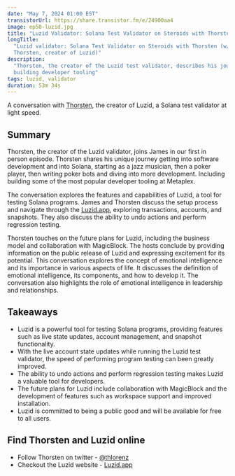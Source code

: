 ```yaml
---
date: "May 7, 2024 01:00 EST"
transistorUrl: https://share.transistor.fm/e/24900aa4
image: ep50-luzid.jpg
title: "Luzid Validator: Solana Test Validator on Steroids with Thorsten"
longTitle:
  "Luzid validator: Solana Test Validator on Steroids with Thorsten (w/
  Thorsten, creator of Luzid)"
description:
  "Thorsten, the creator of the Luzid test validator, describes his journey
  building developer tooling"
tags: luzid, validator
duration: 53m 34s
---
```


A conversation with [Thorsten](https://twitter.com/thlorenz), the creator of
Luzid, a Solana test validator at light speed.

## Summary

Thorsten, the creator of the Luzid validator, joins James in our first in person
episode. Thorsten shares his unique journey getting into software development
and into Solana, starting as a jazz musician, then a poker player, then writing
poker bots and diving into more development. Including building some of the most
popular developer tooling at Metaplex.

The conversation explores the features and capabilities of Luzid, a tool for
testing Solana programs. James and Thorsten discuss the setup process and
navigate through the [Luzid.app](https://luzid.app), exploring transactions,
accounts, and snapshots. They also discuss the ability to undo actions and
perform regression testing.

Thorsten touches on the future plans for Luzid, including the business model and
collaboration with MagicBlock. The hosts conclude by providing information on
the public release of Luzid and expressing excitement for its potential. This
conversation explores the concept of emotional intelligence and its importance
in various aspects of life. It discusses the definition of emotional
intelligence, its components, and how to develop it. The conversation also
highlights the role of emotional intelligence in leadership and relationships.

## Takeaways

- Luzid is a powerful tool for testing Solana programs, providing features such
  as live state updates, account management, and snapshot functionality.
- With the live account state updates while running the Luzid test validator,
  the speed of performing program testing can been greatly improved.
- The ability to undo actions and perform regression testing makes Luzid a
  valuable tool for developers.
- The future plans for Luzid include collaboration with MagicBlock and the
  development of features such as workspace support and improved installation.
- Luzid is committed to being a public good and will be available for free to
  all users.

## Find Thorsten and Luzid online

- Follow Thorsten on twitter - [@thlorenz](https://twitter.com/thlorenz)
- Checkout the Luzid website - [Luzid.app](https://luzid.app/)
